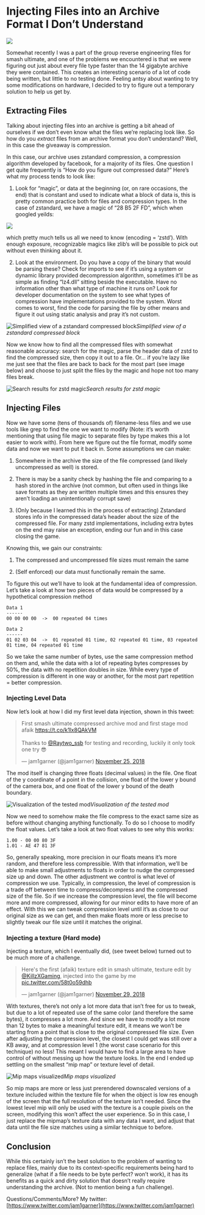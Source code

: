 <!--timestamp:1543726800-->

# Injecting Files into an Archive Format I Don’t Understand

![](https://cdn-images-1.medium.com/max/800/1*T7TfUmcwFixUuRx-9CHp2g.png)

Somewhat recently I was a part of the group reverse engineering files for smash ultimate, and one of the problems we encountered is that we were figuring out just about every file type faster than the 14 gigabyte archive they were contained. This creates an interesting scenario of a lot of code being written, but little to no testing done. Feeling antsy about wanting to try some modifications on hardware, I decided to try to figure out a temporary solution to help us get by.

## Extracting Files

Talking about injecting files into an archive is getting a bit ahead of ourselves if we don’t even know what the files we’re replacing look like. So how do you *extract* files from an archive format you don’t understand? Well, in this case the giveaway is compression.

In this case, our archive uses zstandard compression, a compression algorithm developed by facebook, for a majority of its files. One question I get quite frequently is “How do you figure out compressed data?” Here’s what my process tends to look like:

1. Look for “magic”, or data at the beginning (or, on rare occasions, the end) that is constant and used to indicate what a block of data is, this is pretty common practice both for files and compression types. In the case of zstandard, we have a magic of “28 B5 2F FD”, which when googled yeilds:

![](https://cdn-images-1.medium.com/max/2000/1*yGTD3s1ezlj7A_FMlCVENQ.png)

which pretty much tells us all we need to know (encoding = ‘zstd’). With enough exposure, recognizable magics like zlib’s will be possible to pick out without even thinking about it.

2. Look at the environment. Do you have a copy of the binary that would be parsing these? Check for imports to see if it’s using a system or dynamic library provided decompression algorithm, sometimes it’ll be as simple as finding “lz4.dll” sitting beside the executable. Have no information other than what type of machine it runs on? Look for developer documentation on the system to see what types of compression have implementations provided to the system. Worst comes to worst, find the code for parsing the file by other means and figure it out using static analysis and pray it’s not custom.

![Simplified view of a zstandard compressed block](https://cdn-images-1.medium.com/max/2000/1*II_a-kNslowpo9iYH5EXiA.png)*Simplified view of a zstandard compressed block*

Now we know how to find all the compressed files with somewhat reasonable accuracy: search for the magic, parse the header data of zstd to find the compressed size, then copy it out to a file. Or… if you’re lazy like me just see that the files are back to back for the most part (see image below) and choose to just split the files by the magic and hope not too many files break.

![Search results for zstd magic](https://cdn-images-1.medium.com/max/2000/1*zRc-4KqsgjwOkmsulMOLbQ.png)*Search results for zstd magic*

## Injecting Files

Now we have some (tens of thousands of) filename-less files and we use tools like grep to find the one we want to modify (Note: it’s worth mentioning that using file magic to separate files by type makes this a lot easier to work with). From here we figure out the file format, modify some data and now we want to put it back in. Some assumptions we can make:

1. Somewhere in the archive the size of the file compressed (and likely uncompressed as well) is stored.

1. There is may be a sanity check by hashing the file and comparing to a hash stored in the archive (not common, but often used in things like save formats as they are written multiple times and this ensures they aren’t loading an unintentionally corrupt save)

1. (Only because I learned this in the process of extracting) Zstandard stores info in the compressed data’s header about the size of the compressed file. For many zstd implementations, including extra bytes on the end may raise an exception, ending our fun and in this case closing the game.

Knowing this, we gain our constraints:
1. The compressed and uncompressed file sizes must remain the same

2. (Self enforced) our data must functionally remain the same.

To figure this out we’ll have to look at the fundamental idea of compression. Let’s take a look at how two pieces of data would be compressed by a hypothetical compression method

    Data 1
    ------
    00 00 00 00  ->  00 repeated 04 times

    Data 2
    ------
    01 02 03 04  ->  01 repeated 01 time, 02 repeated 01 time, 03 repeated 01 time, 04 repeated 01 time

So we take the same number of bytes, use the same compression method on them and, while the data with a lot of repeating bytes compresses by 50%, the data with no repetition doubles in size. While every type of compression is different in one way or another, for the most part repetition = better compression.

### Injecting Level Data

Now let’s look at how I did my first level data injection, shown in this tweet:

<blockquote class="twitter-tweet" data-lang="en"><p lang="en" dir="ltr">First smash ultimate compressed archive mod and first stage mod afaik <a href="https://t.co/k1lx8QAkVM">https://t.co/k1lx8QAkVM</a><br><br>Thanks to <a href="https://twitter.com/Raytwo_ssb?ref_src=twsrc%5Etfw">@Raytwo_ssb</a> for testing and recording, luckily it only took one try 😎</p>&mdash; jam1garner (@jam1garner) <a href="https://twitter.com/jam1garner/status/1066826227527364608?ref_src=twsrc%5Etfw">November 25, 2018</a></blockquote>
<script async src="https://platform.twitter.com/widgets.js" charset="utf-8"></script>

The mod itself is changing three floats (decimal values) in the file. One float of the y coordinate of a point in the collision, one float of the lower y bound of the camera box, and one float of the lower y bound of the death boundary.

![Visualization of the tested mod](https://cdn-images-1.medium.com/max/2398/1*f8BHhVzBQBzChwRt7HosAA.jpeg)*Visualization of the tested mod*

Now we need to somehow make the file compress to the exact same size as before without changing anything functionally. To do so I choose to modify the float values. Let’s take a look at two float values to see why this works:

    1.00 - 00 00 80 3F
    1.01 - AE 47 81 3F

So, generally speaking, more precision in our floats means it’s more random, and therefore less compressible. With that information, we’ll be able to make small adjustments to floats in order to nudge the compressed size up and down. The other adjustment we control is what level of compression we use. Typically, in compression, the level of compression is a trade off between time to compress/decompress and the compressed size of the file. So if we increase the compression level, the file will become more and more compressed, allowing for our minor edits to have more of an effect. With this we can tweak compression level until it’s as close to our original size as we can get, and then make floats more or less precise to slightly tweak our file size until it matches the original.

### Injecting a texture (Hard mode)

Injecting a texture, which I eventually did, (see tweet below) turned out to be much more of a challenge.

<blockquote class="twitter-tweet" data-lang="en"><p lang="en" dir="ltr">Here&#39;s the first (afaik) texture edit in smash ultimate, texture edit by <a href="https://twitter.com/KillzXGaming?ref_src=twsrc%5Etfw">@KillzXGaming</a>, injected into the game by me <a href="https://t.co/58t0o59dhb">pic.twitter.com/58t0o59dhb</a></p>&mdash; jam1garner (@jam1garner) <a href="https://twitter.com/jam1garner/status/1068255268293746695?ref_src=twsrc%5Etfw">November 29, 2018</a></blockquote>
<script async src="https://platform.twitter.com/widgets.js" charset="utf-8"></script>

With textures, there’s not only a lot more data that isn’t free for us to tweak, but due to a lot of repeated use of the same color (and therefore the same bytes), it compresses a lot more. And since we have to modify a lot more than 12 bytes to make a meaningful texture edit, it means we won’t be starting from a point that is close to the original compressed file size. Even after adjusting the compression level, the closest I could get was still over a KB away, and at compression level 1 (the worst case scenario for this technique) no less! This meant I would have to find a large area to have control of without messing up how the texture looks. In the end I ended up settling on the smallest “mip map” or texture level of detail.

![Mip maps visualized](https://cdn-images-1.medium.com/max/2000/1*8MRyTA9MsJxkkAqY1xaGXw.png)*Mip maps visualized*

So mip maps are more or less just prerendered downscaled versions of a texture included within the texture file for when the object is low res enough of the screen that the full resolution of the texture isn’t needed. Since the lowest level mip will only be used with the texture is a couple pixels on the screen, modifying this won’t affect the user experience. So in this case, I just replace the mipmap’s texture data with any data I want, and adjust that data until the file size matches using a similar technique to before.

## Conclusion

While this certainly isn’t the best solution to the problem of wanting to replace files, mainly due to its context-specific requirements being hard to generalize (what if a file needs to be byte perfect? won’t work), it has its benefits as a quick and dirty solution that doesn’t really require understanding the archive. (Not to mention being a fun challenge).

Questions/Comments/More? My twitter: [https://www.twitter.com/jam1garner](https://www.twitter.com/jam1garner)
